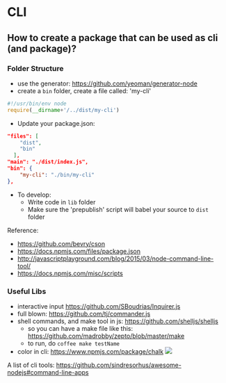 # CLI

## How to create a package that can be used as cli (and package)?

### Folder Structure
- use the generator: https://github.com/yeoman/generator-node
- create a `bin` folder, create a file called: 'my-cli'
```js
#!/usr/bin/env node
require(__dirname+'/../dist/my-cli')
```
- Update your package.json:

```json
"files": [
    "dist",
    "bin"
  ],
"main": "./dist/index.js",
"bin": {
    "my-cli": "./bin/my-cli"
},

```
- To develop:
    - Write code in `lib` folder
    - Make sure the 'prepublish' script will babel your source to `dist` folder

Reference: 
- https://github.com/bevry/cson
- https://docs.npmjs.com/files/package.json
- http://javascriptplayground.com/blog/2015/03/node-command-line-tool/
- https://docs.npmjs.com/misc/scripts

### Useful Libs
- interactive input https://github.com/SBoudrias/Inquirer.js
- full blown: https://github.com/tj/commander.js
- shell commands, and make tool in js: https://github.com/shelljs/shelljs
    - so you can have a make file like this: https://github.com/madrobby/zepto/blob/master/make
    - to run, do `coffee make testName`
- color in cli: https://www.npmjs.com/package/chalk
![](https://github.com/chalk/ansi-styles/raw/master/screenshot.png)

A list of cli tools: https://github.com/sindresorhus/awesome-nodejs#command-line-apps